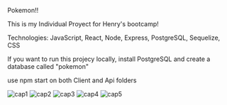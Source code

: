 Pokemon!!

This is my Individual Proyect for Henry's bootcamp!

Technologies: JavaScript, React, Node, Express, PostgreSQL, Sequelize, CSS

If you want to run this projecy locally, install PostgreSQL and create a database called "pokemon"

use npm start on both Client and Api folders

![cap1](https://i.ibb.co/Hp95B0T/5.png)
![cap2](https://i.ibb.co/WchKZQG/4.png)
![cap3](https://i.ibb.co/NN5WtVG/3.png)
![cap4](https://i.ibb.co/whftrJj/2.png)
![cap5](https://i.ibb.co/JKdzGtX/1.png)
